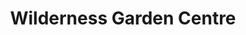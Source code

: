 ---
title: "Wilderness Garden Centre"
url: /lurgan/wilderness-garden-centre/
shop: garden centre
---